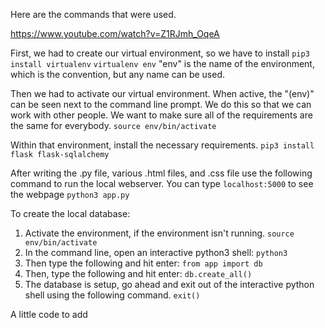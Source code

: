 Here are the commands that were used.

https://www.youtube.com/watch?v=Z1RJmh_OqeA



First, we had to create our virtual environment, so we have to install
`pip3 install virtualenv`
`virtualenv env` "env" is the name of the environment, which is the convention, but any name can be used.

Then we had to activate our virtual environment. When active, the "(env)" can be seen next to the command line prompt. We do this so that we can work with other people. We want to make sure all of the requirements are the same for everybody.
`source env/bin/activate`

Within that environment, install the necessary requirements.
`pip3 install flask flask-sqlalchemy`

After writing the .py file, various .html files, and .css file use the following command to run the local webserver. You can type `localhost:5000` to see the webpage
`python3 app.py`

To create the local database:
1. Activate the environment, if the environment isn't running.
`source env/bin/activate`
2. In the command line, open an interactive python3 shell:
`python3`
3. Then type the following and hit enter:
`from app import db`
4. Then, type the following and hit enter:
`db.create_all()`
5. The database is setup, go ahead and exit out of the interactive python shell using the following command.
`exit()`

A little code to add

